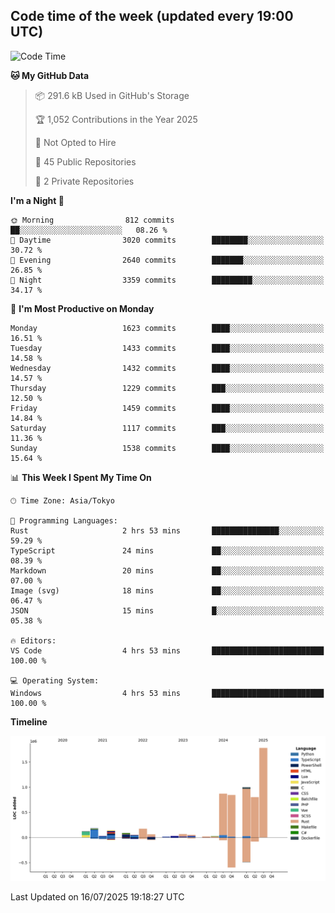 ## Code time of the week (updated every 19:00 UTC)

<!--START_SECTION:waka-->
![Code Time](http://img.shields.io/badge/Code%20Time-5%2C150%20hrs%2043%20mins-blue)

**🐱 My GitHub Data** 

> 📦 291.6 kB Used in GitHub's Storage 
 > 
> 🏆 1,052 Contributions in the Year 2025
 > 
> 🚫 Not Opted to Hire
 > 
> 📜 45 Public Repositories 
 > 
> 🔑 2 Private Repositories 
 > 
**I'm a Night 🦉** 

```text
🌞 Morning                812 commits         ██░░░░░░░░░░░░░░░░░░░░░░░   08.26 % 
🌆 Daytime                3020 commits        ████████░░░░░░░░░░░░░░░░░   30.72 % 
🌃 Evening                2640 commits        ███████░░░░░░░░░░░░░░░░░░   26.85 % 
🌙 Night                  3359 commits        █████████░░░░░░░░░░░░░░░░   34.17 % 
```
📅 **I'm Most Productive on Monday** 

```text
Monday                   1623 commits        ████░░░░░░░░░░░░░░░░░░░░░   16.51 % 
Tuesday                  1433 commits        ████░░░░░░░░░░░░░░░░░░░░░   14.58 % 
Wednesday                1432 commits        ████░░░░░░░░░░░░░░░░░░░░░   14.57 % 
Thursday                 1229 commits        ███░░░░░░░░░░░░░░░░░░░░░░   12.50 % 
Friday                   1459 commits        ████░░░░░░░░░░░░░░░░░░░░░   14.84 % 
Saturday                 1117 commits        ███░░░░░░░░░░░░░░░░░░░░░░   11.36 % 
Sunday                   1538 commits        ████░░░░░░░░░░░░░░░░░░░░░   15.64 % 
```


📊 **This Week I Spent My Time On** 

```text
🕑︎ Time Zone: Asia/Tokyo

💬 Programming Languages: 
Rust                     2 hrs 53 mins       ███████████████░░░░░░░░░░   59.29 % 
TypeScript               24 mins             ██░░░░░░░░░░░░░░░░░░░░░░░   08.39 % 
Markdown                 20 mins             ██░░░░░░░░░░░░░░░░░░░░░░░   07.00 % 
Image (svg)              18 mins             ██░░░░░░░░░░░░░░░░░░░░░░░   06.47 % 
JSON                     15 mins             █░░░░░░░░░░░░░░░░░░░░░░░░   05.38 % 

🔥 Editors: 
VS Code                  4 hrs 53 mins       █████████████████████████   100.00 % 

💻 Operating System: 
Windows                  4 hrs 53 mins       █████████████████████████   100.00 % 
```

**Timeline**

![Lines of Code chart](https://raw.githubusercontent.com/SARDONYX-sard/SARDONYX-sard/main/assets/bar_graph.png)


 Last Updated on 16/07/2025 19:18:27 UTC
<!--END_SECTION:waka-->
